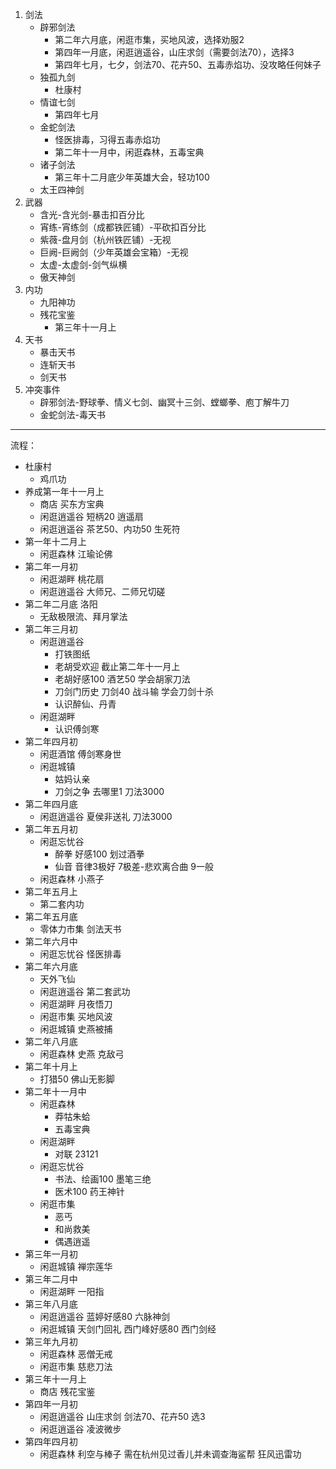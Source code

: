 1. 剑法
    * 辟邪剑法
       - 第二年六月底，闲逛市集，买地风波，选择劝服2
       - 第四年一月底，闲逛逍遥谷，山庄求剑（需要剑法70），选择3
       - 第四年七月，七夕，剑法70、花卉50、五毒赤焰功、没攻略任何妹子
    * 独孤九剑
       - 杜康村
    * 情谊七剑
    	- 第四年七月
    * 金蛇剑法
       - 怪医排毒，习得五毒赤焰功
       - 第二年十一月中，闲逛森林，五毒宝典
    * 诸子剑法
       - 第三年十二月底少年英雄大会，轻功100
    * 太王四神剑
2. 武器
    * 含光-含光剑-暴击扣百分比
    * 宵练-宵练剑（成都铁匠铺）-平砍扣百分比
    * 紫薇-盘月剑（杭州铁匠铺）-无视
    * 巨阙-巨阙剑（少年英雄会宝箱）-无视
    * 太虚-太虚剑-剑气纵横
    * 傲天神剑
3. 内功
    * 九阳神功
    * 残花宝鉴
    	- 第三年十一月上
4. 天书
    * 暴击天书
    * 连斩天书
    * 剑天书
4. 冲突事件
    * 辟邪剑法-野球拳、情义七剑、幽冥十三剑、螳螂拳、庖丁解牛刀
    * 金蛇剑法-毒天书

---

流程：

* 杜康村
	- 鸡爪功
* 养成第一年十一月上 
	- 商店 买东方宝典
	- 闲逛逍遥谷 短柄20 逍遥扇
	- 闲逛逍遥谷 茶艺50、内功50 生死符
* 第一年十二月上 
	- 闲逛森林 江瑜论佛
* 第二年一月初
	- 闲逛湖畔 桃花扇
	- 闲逛逍遥谷 大师兄、二师兄切磋
* 第二年二月底 洛阳
	- 无敌极限流、拜月掌法
* 第二年三月初
	- 闲逛逍遥谷
		- 打铁图纸
		- 老胡受欢迎 截止第二年十一月上
		- 老胡好感100 酒艺50 学会胡家刀法
		- 刀剑门历史 刀剑40 战斗输 学会刀剑十杀
		- 认识醉仙、丹青
	- 闲逛湖畔
		- 认识傅剑寒
* 第二年四月初
	- 闲逛酒馆 傅剑寒身世
	- 闲逛城镇 
		- 姑妈认亲
		- 刀剑之争 去哪里1 刀法3000
* 第二年四月底
	- 闲逛逍遥谷 夏侯非送礼 刀法3000
* 第二年五月初
	- 闲逛忘忧谷
		- 醉拳 好感100 划过酒拳
		- 仙音 音律3极好 7极差-悲欢离合曲 9一般
	- 闲逛森林 小燕子
* 第二年五月上
	- 第二套内功
* 第二年五月底
	- 零体力市集 剑法天书
* 第二年六月中
	- 闲逛忘忧谷 怪医排毒
* 第二年六月底
	- 天外飞仙
	- 闲逛逍遥谷 第二套武功
	- 闲逛湖畔 月夜悟刀
	- 闲逛市集 买地风波
	- 闲逛城镇 史燕被捕
* 第二年八月底
	- 闲逛森林 史燕 克敌弓
* 第二年十月上
	- 打猎50 佛山无影脚
* 第二年十一月中
	- 闲逛森林 
		- 莽牯朱蛤
		- 五毒宝典
	- 闲逛湖畔
		- 对联 23121
	- 闲逛忘忧谷
		- 书法、绘画100 墨笔三绝
		- 医术100 药王神针
	- 闲逛市集
		- 恶丐
		- 和尚救美
		- 偶遇逍遥
* 第三年一月初
	- 闲逛城镇 禅宗莲华
* 第三年二月中
	- 闲逛湖畔 一阳指
* 第三年八月底
	- 闲逛逍遥谷 蓝婷好感80 六脉神剑
	- 闲逛城镇 天剑门回礼 西门峰好感80 西门剑经
* 第三年九月初
	- 闲逛森林 恶僧无戒
	- 闲逛市集 慈悲刀法
* 第三年十一月上
	- 商店 残花宝鉴
* 第四年一月初
	- 闲逛逍遥谷 山庄求剑 剑法70、花卉50 选3
	- 闲逛逍遥谷 凌波微步
* 第四年四月初
	- 闲逛森林 利空与棒子 需在杭州见过香儿并未调查海鲨帮 狂风迅雷功

	
